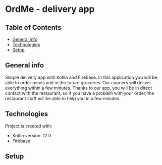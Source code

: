 # OrdMe - delivery app 

## Table of Contents
* [General info](#general-info)
* [Technologies](#technologies)
* [Setup](#setup)

## General info
Simple delivery app with Kotlin and Firebase. In this application you will be able to order meals and in the future groceries. Our couriers will deliver everything within a few minutes. Thanks to our app, you will be in direct contact with the restaurant, so if you have a problem with your order, the restaurant staff will be able to help you in a few minutes.

## Technologies
Project is created with:
* Kotlin version: 12.0
* Firebase

## Setup
